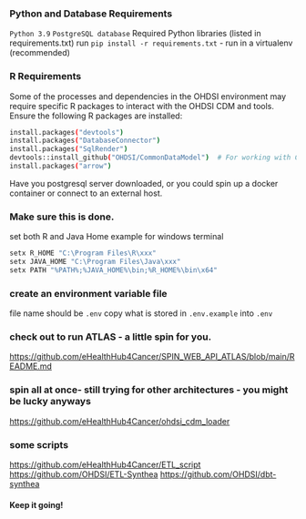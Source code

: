 ### Python and Database Requirements
`Python 3.9`
`PostgreSQL database`
Required Python libraries (listed in requirements.txt)
run `pip install -r requirements.txt` - run in a virtualenv (recommended)

### R Requirements
Some of the processes and dependencies in the OHDSI environment may require specific R packages to interact with the OHDSI CDM and tools. Ensure the following R packages are installed:

```bash
install.packages("devtools")
install.packages("DatabaseConnector")
install.packages("SqlRender")
devtools::install_github("OHDSI/CommonDataModel")  # For working with CDM-related functionality
install.packages("arrow")
```

Have you postgresql server downloaded, or you could spin up a docker container or connect to an external host.

### Make sure this is done.
set both R and Java Home
example for windows terminal
```bash
setx R_HOME "C:\Program Files\R\xxx"
setx JAVA_HOME "C:\Program Files\Java\xxx"
setx PATH "%PATH%;%JAVA_HOME%\bin;%R_HOME%\bin\x64"
```

### create an environment variable file
file name should be `.env`
copy what is stored in `.env.example` into `.env`

### check out to run ATLAS - a little spin for you.
https://github.com/eHealthHub4Cancer/SPIN_WEB_API_ATLAS/blob/main/README.md


### spin all at once- still trying for other architectures - you might be lucky anyways
https://github.com/eHealthHub4Cancer/ohdsi_cdm_loader


### some scripts
https://github.com/eHealthHub4Cancer/ETL_script 
https://github.com/OHDSI/ETL-Synthea
https://github.com/OHDSI/dbt-synthea


#### Keep it going!